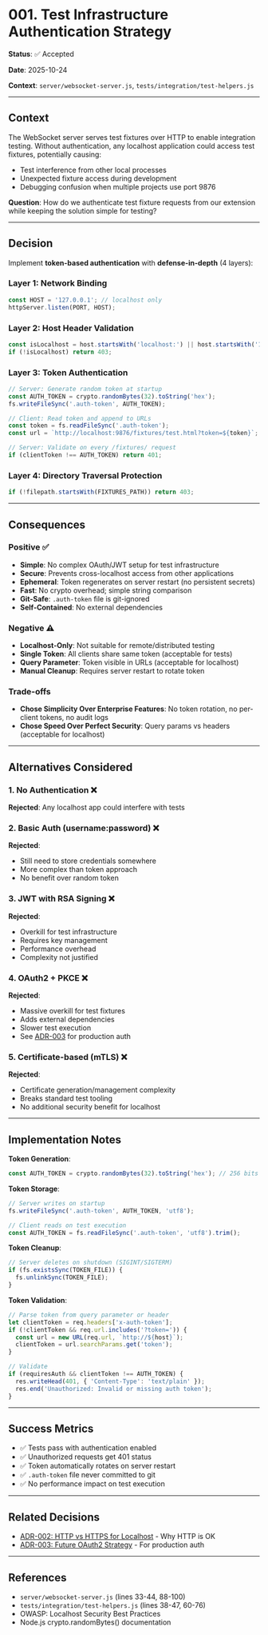 # 001. Test Infrastructure Authentication Strategy

**Status**: ✅ Accepted

**Date**: 2025-10-24

**Context**: `server/websocket-server.js`, `tests/integration/test-helpers.js`

---

## Context

The WebSocket server serves test fixtures over HTTP to enable integration testing. Without authentication, any localhost application could access test fixtures, potentially causing:

- Test interference from other local processes
- Unexpected fixture access during development
- Debugging confusion when multiple projects use port 9876

**Question**: How do we authenticate test fixture requests from our extension while keeping the solution simple for testing?

---

## Decision

Implement **token-based authentication** with **defense-in-depth** (4 layers):

### Layer 1: Network Binding

```javascript
const HOST = '127.0.0.1'; // localhost only
httpServer.listen(PORT, HOST);
```

### Layer 2: Host Header Validation

```javascript
const isLocalhost = host.startsWith('localhost:') || host.startsWith('127.0.0.1:');
if (!isLocalhost) return 403;
```

### Layer 3: Token Authentication

```javascript
// Server: Generate random token at startup
const AUTH_TOKEN = crypto.randomBytes(32).toString('hex');
fs.writeFileSync('.auth-token', AUTH_TOKEN);

// Client: Read token and append to URLs
const token = fs.readFileSync('.auth-token');
const url = `http://localhost:9876/fixtures/test.html?token=${token}`;

// Server: Validate on every /fixtures/ request
if (clientToken !== AUTH_TOKEN) return 401;
```

### Layer 4: Directory Traversal Protection

```javascript
if (!filepath.startsWith(FIXTURES_PATH)) return 403;
```

---

## Consequences

### Positive ✅

- **Simple**: No complex OAuth/JWT setup for test infrastructure
- **Secure**: Prevents cross-localhost access from other applications
- **Ephemeral**: Token regenerates on server restart (no persistent secrets)
- **Fast**: No crypto overhead; simple string comparison
- **Git-Safe**: `.auth-token` file is git-ignored
- **Self-Contained**: No external dependencies

### Negative ⚠️

- **Localhost-Only**: Not suitable for remote/distributed testing
- **Single Token**: All clients share same token (acceptable for tests)
- **Query Parameter**: Token visible in URLs (acceptable for localhost)
- **Manual Cleanup**: Requires server restart to rotate token

### Trade-offs

- **Chose Simplicity Over Enterprise Features**: No token rotation, no per-client tokens, no audit logs
- **Chose Speed Over Perfect Security**: Query params vs headers (acceptable for localhost)

---

## Alternatives Considered

### 1. No Authentication ❌

**Rejected**: Any localhost app could interfere with tests

### 2. Basic Auth (username:password) ❌

**Rejected**:

- Still need to store credentials somewhere
- More complex than token approach
- No benefit over random token

### 3. JWT with RSA Signing ❌

**Rejected**:

- Overkill for test infrastructure
- Requires key management
- Performance overhead
- Complexity not justified

### 4. OAuth2 + PKCE ❌

**Rejected**:

- Massive overkill for test fixtures
- Adds external dependencies
- Slower test execution
- See [ADR-003](./003-future-oauth2-strategy.md) for production auth

### 5. Certificate-based (mTLS) ❌

**Rejected**:

- Certificate generation/management complexity
- Breaks standard test tooling
- No additional security benefit for localhost

---

## Implementation Notes

**Token Generation**:

```javascript
const AUTH_TOKEN = crypto.randomBytes(32).toString('hex'); // 256 bits entropy
```

**Token Storage**:

```javascript
// Server writes on startup
fs.writeFileSync('.auth-token', AUTH_TOKEN, 'utf8');

// Client reads on test execution
const AUTH_TOKEN = fs.readFileSync('.auth-token', 'utf8').trim();
```

**Token Cleanup**:

```javascript
// Server deletes on shutdown (SIGINT/SIGTERM)
if (fs.existsSync(TOKEN_FILE)) {
  fs.unlinkSync(TOKEN_FILE);
}
```

**Token Validation**:

```javascript
// Parse token from query parameter or header
let clientToken = req.headers['x-auth-token'];
if (!clientToken && req.url.includes('?token=')) {
  const url = new URL(req.url, `http://${host}`);
  clientToken = url.searchParams.get('token');
}

// Validate
if (requiresAuth && clientToken !== AUTH_TOKEN) {
  res.writeHead(401, { 'Content-Type': 'text/plain' });
  res.end('Unauthorized: Invalid or missing auth token');
}
```

---

## Success Metrics

- ✅ Tests pass with authentication enabled
- ✅ Unauthorized requests get 401 status
- ✅ Token automatically rotates on server restart
- ✅ `.auth-token` file never committed to git
- ✅ No performance impact on test execution

---

## Related Decisions

- [ADR-002: HTTP vs HTTPS for Localhost](./002-http-vs-https-for-localhost.md) - Why HTTP is OK
- [ADR-003: Future OAuth2 Strategy](./003-future-oauth2-strategy.md) - For production auth

---

## References

- `server/websocket-server.js` (lines 33-44, 88-100)
- `tests/integration/test-helpers.js` (lines 38-47, 60-76)
- OWASP: Localhost Security Best Practices
- Node.js crypto.randomBytes() documentation
